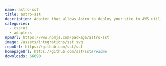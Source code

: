 ```yaml
---
name: astro-sst
title: astro-sst
description: Adapter that allows Astro to deploy your site to AWS utilizing SST.
categories:
  - css+ui
  - adapters
npmUrl: https://www.npmjs.com/package/astro-sst
image: /assets/integrations/sst.svg
repoUrl: https://github.com/sst/sst
homepageUrl: https://github.com/sst/sst#readme
downloads: 66690
---
```

